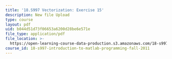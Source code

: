 ```yaml
---
title: '18.S997 Vectorization: Exercise 15'
description: New file Upload
type: course
layout: pdf
uid: b044d51d73f06653a6200d28be6e571e
file_type: application/pdf
file_location: >-
  https://open-learning-course-data-production.s3.amazonaws.com/18-s997-introduction-to-matlab-programming-fall-2011/b044d51d73f06653a6200d28be6e571e_MIT18_S997F11_Exercise_15.pdf
course_id: 18-s997-introduction-to-matlab-programming-fall-2011
---
```

